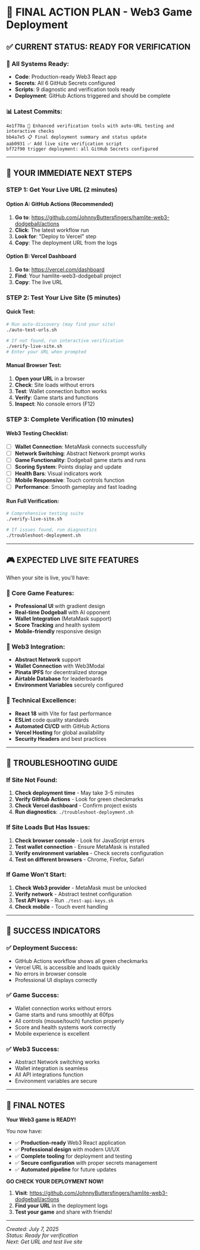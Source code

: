 # 🎯 FINAL ACTION PLAN - Web3 Game Deployment

## ✅ CURRENT STATUS: READY FOR VERIFICATION

### 🚀 All Systems Ready:
- **Code**: Production-ready Web3 React app
- **Secrets**: All 6 GitHub Secrets configured
- **Scripts**: 9 diagnostic and verification tools ready
- **Deployment**: GitHub Actions triggered and should be complete

### 📊 Latest Commits:
```
4e1f70a 🔧 Enhanced verification tools with auto-URL testing and interactive checks
bb4a7e5 📋 Final deployment summary and status update
aab0931 ✅ Add live site verification script
bf72f90 trigger deployment: all GitHub Secrets configured
```

---

## 🎯 YOUR IMMEDIATE NEXT STEPS

### **STEP 1: Get Your Live URL (2 minutes)**

#### Option A: GitHub Actions (Recommended)
1. **Go to**: https://github.com/JohnnyButtersfingers/hamlite-web3-dodgeball/actions
2. **Click**: The latest workflow run
3. **Look for**: "Deploy to Vercel" step
4. **Copy**: The deployment URL from the logs

#### Option B: Vercel Dashboard
1. **Go to**: https://vercel.com/dashboard
2. **Find**: Your hamlite-web3-dodgeball project
3. **Copy**: The live URL

### **STEP 2: Test Your Live Site (5 minutes)**

#### Quick Test:
```bash
# Run auto-discovery (may find your site)
./auto-test-urls.sh

# If not found, run interactive verification
./verify-live-site.sh
# Enter your URL when prompted
```

#### Manual Browser Test:
1. **Open your URL** in a browser
2. **Check**: Site loads without errors
3. **Test**: Wallet connection button works
4. **Verify**: Game starts and functions
5. **Inspect**: No console errors (F12)

### **STEP 3: Complete Verification (10 minutes)**

#### Web3 Testing Checklist:
- [ ] **Wallet Connection**: MetaMask connects successfully
- [ ] **Network Switching**: Abstract Network prompt works
- [ ] **Game Functionality**: Dodgeball game starts and runs
- [ ] **Scoring System**: Points display and update
- [ ] **Health Bars**: Visual indicators work
- [ ] **Mobile Responsive**: Touch controls function
- [ ] **Performance**: Smooth gameplay and fast loading

#### Run Full Verification:
```bash
# Comprehensive testing suite
./verify-live-site.sh

# If issues found, run diagnostics
./troubleshoot-deployment.sh
```

---

## 🎮 EXPECTED LIVE SITE FEATURES

When your site is live, you'll have:

### **🎯 Core Game Features:**
- **Professional UI** with gradient design
- **Real-time Dodgeball** with AI opponent
- **Wallet Integration** (MetaMask support)
- **Score Tracking** and health system
- **Mobile-friendly** responsive design

### **🔧 Web3 Integration:**
- **Abstract Network** support
- **Wallet Connection** with Web3Modal
- **Pinata IPFS** for decentralized storage
- **Airtable Database** for leaderboards
- **Environment Variables** securely configured

### **📱 Technical Excellence:**
- **React 18** with Vite for fast performance
- **ESLint** code quality standards
- **Automated CI/CD** with GitHub Actions
- **Vercel Hosting** for global availability
- **Security Headers** and best practices

---

## 🚨 TROUBLESHOOTING GUIDE

### **If Site Not Found:**
1. **Check deployment time** - May take 3-5 minutes
2. **Verify GitHub Actions** - Look for green checkmarks
3. **Check Vercel dashboard** - Confirm project exists
4. **Run diagnostics**: `./troubleshoot-deployment.sh`

### **If Site Loads But Has Issues:**
1. **Check browser console** - Look for JavaScript errors
2. **Test wallet connection** - Ensure MetaMask is installed
3. **Verify environment variables** - Check secrets configuration
4. **Test on different browsers** - Chrome, Firefox, Safari

### **If Game Won't Start:**
1. **Check Web3 provider** - MetaMask must be unlocked
2. **Verify network** - Abstract testnet configuration
3. **Test API keys** - Run `./test-api-keys.sh`
4. **Check mobile** - Touch event handling

---

## 🎉 SUCCESS INDICATORS

### **✅ Deployment Success:**
- GitHub Actions workflow shows all green checkmarks
- Vercel URL is accessible and loads quickly
- No errors in browser console
- Professional UI displays correctly

### **✅ Game Success:**
- Wallet connection works without errors
- Game starts and runs smoothly at 60fps
- All controls (mouse/touch) function properly
- Score and health systems work correctly
- Mobile experience is excellent

### **✅ Web3 Success:**
- Abstract Network switching works
- Wallet integration is seamless
- All API integrations function
- Environment variables are secure

---

## 🚀 FINAL NOTES

**Your Web3 game is READY!**

You now have:
- ✅ **Production-ready** Web3 React application
- ✅ **Professional design** with modern UI/UX
- ✅ **Complete tooling** for deployment and testing
- ✅ **Secure configuration** with proper secrets management
- ✅ **Automated pipeline** for future updates

**GO CHECK YOUR DEPLOYMENT NOW!**

1. **Visit**: https://github.com/JohnnyButtersfingers/hamlite-web3-dodgeball/actions
2. **Find your URL** in the deployment logs
3. **Test your game** and share with friends!

---

*Created: July 7, 2025*  
*Status: Ready for verification*  
*Next: Get URL and test live site*
